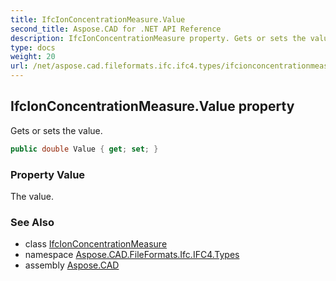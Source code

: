 ```yaml
---
title: IfcIonConcentrationMeasure.Value
second_title: Aspose.CAD for .NET API Reference
description: IfcIonConcentrationMeasure property. Gets or sets the value
type: docs
weight: 20
url: /net/aspose.cad.fileformats.ifc.ifc4.types/ifcionconcentrationmeasure/value/
---
```

## IfcIonConcentrationMeasure.Value property

Gets or sets the value.

```csharp
public double Value { get; set; }
```

### Property Value

The value.

### See Also

* class [IfcIonConcentrationMeasure](../)
* namespace [Aspose.CAD.FileFormats.Ifc.IFC4.Types](../../ifcionconcentrationmeasure/)
* assembly [Aspose.CAD](../../../)


